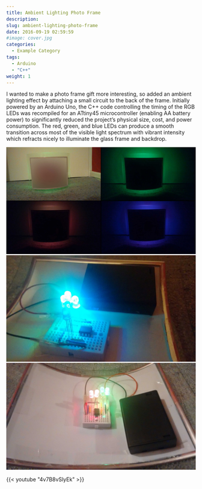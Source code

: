 ```yaml
---
title: Ambient Lighting Photo Frame
description:
slug: ambient-lighting-photo-frame
date: 2016-09-19 02:59:59
#image: cover.jpg
categories:
  - Example Category
tags:
  - Arduino
  - "C++"
weight: 1
---
```


I wanted to make a photo frame gift more interesting, so added an ambient lighting effect by attaching a
small circuit to the back of the frame. Initially powered by an Arduino Uno, the C++ code controlling the timing of the
RGB LEDs was recompiled for an ATtiny45 microcontroller (enabling AA battery power) to significantly reduced the
project’s physical size, cost, and power consumption. The red, green, and blue LEDs can produce a smooth transition
across most of the visible light spectrum with vibrant intensity which refracts nicely to illuminate the glass frame and
backdrop.

![The colour cycle](frame.jpg) ![Back of frame (blue)](frame2.jpg) ![Back of frame (red/green)](frame3.jpg)

{{< youtube "4v7B8vSlyEk" >}}
